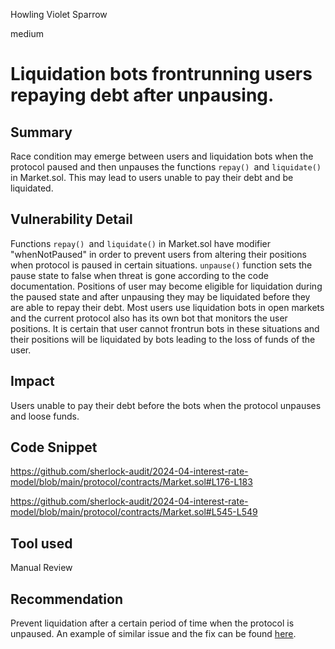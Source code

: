 Howling Violet Sparrow

medium

# Liquidation bots frontrunning users repaying debt after unpausing.

## Summary
Race condition may emerge between users and liquidation bots when  the protocol paused and then unpauses the functions `repay() `and `liquidate()` in Market.sol. This may lead to users unable to pay their debt and be liquidated.


## Vulnerability Detail
Functions `repay() `and `liquidate()` in Market.sol have modifier "whenNotPaused" in order to prevent users from altering their positions when protocol  is paused in certain situations. `unpause()` function sets the pause state to false when threat is gone according to the code documentation. Positions of user may become eligible for liquidation during the paused state and after unpausing they may be liquidated before they are able to repay their debt. Most users use liquidation bots in open markets and the current protocol also has its own bot that monitors the user positions. It is certain that user cannot frontrun bots in these situations and their positions will be liquidated by bots leading to the loss of funds of the user. 

## Impact

Users unable to pay their debt before the bots when the protocol unpauses and loose funds. 

## Code Snippet
https://github.com/sherlock-audit/2024-04-interest-rate-model/blob/main/protocol/contracts/Market.sol#L176-L183

https://github.com/sherlock-audit/2024-04-interest-rate-model/blob/main/protocol/contracts/Market.sol#L545-L549

## Tool used

Manual Review

## Recommendation

Prevent liquidation after a certain period of time when the protocol is unpaused. An example of similar issue and the fix can be found [here](https://github.com/sherlock-audit/2023-04-blueberry-judging/issues/117).

